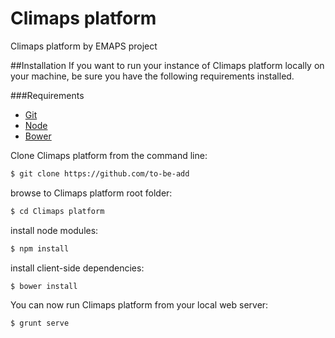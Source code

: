 Climaps platform
======

Climaps platform by EMAPS project

##Installation
If you want to run your instance of Climaps platform locally on your machine, be sure you have the following requirements installed.

###Requirements

- [Git](http://git-scm.com/book/en/Getting-Started-Installing-Git)
- [Node](http://nodejs.org/)
- [Bower](http://bower.io/#installing-bower)


Clone Climaps platform from the command line:

``` sh
$ git clone https://github.com/to-be-add
```

browse to Climaps platform root folder:

``` sh
$ cd Climaps platform
```

install node modules:

``` sh
$ npm install
```

install client-side dependencies:

``` sh
$ bower install
```

You can now run Climaps platform from your local web server:

``` sh
$ grunt serve
```